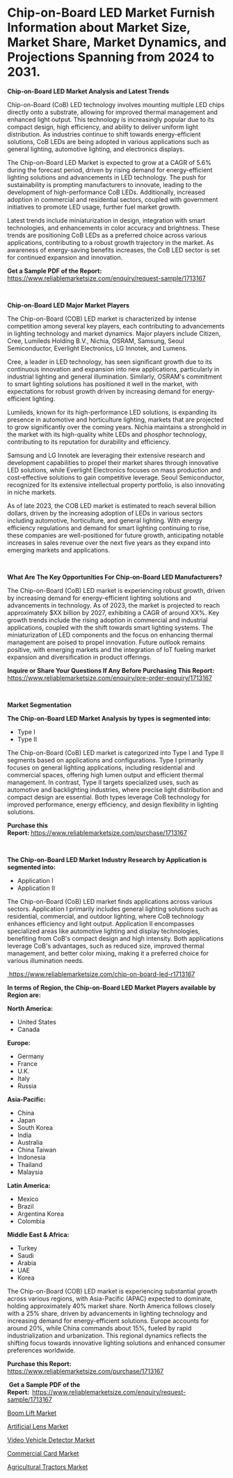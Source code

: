 <p><h1>Chip-on-Board LED Market Furnish Information about Market Size, Market Share, Market Dynamics, and Projections Spanning from 2024 to 2031.</h1></p><p><strong>Chip-on-Board LED Market Analysis and Latest Trends</strong></p>
<p><p>Chip-on-Board (CoB) LED technology involves mounting multiple LED chips directly onto a substrate, allowing for improved thermal management and enhanced light output. This technology is increasingly popular due to its compact design, high efficiency, and ability to deliver uniform light distribution. As industries continue to shift towards energy-efficient solutions, CoB LEDs are being adopted in various applications such as general lighting, automotive lighting, and electronics displays.</p><p>The Chip-on-Board LED Market is expected to grow at a CAGR of 5.6% during the forecast period, driven by rising demand for energy-efficient lighting solutions and advancements in LED technology. The push for sustainability is prompting manufacturers to innovate, leading to the development of high-performance CoB LEDs. Additionally, increased adoption in commercial and residential sectors, coupled with government initiatives to promote LED usage, further fuel market growth. </p><p>Latest trends include miniaturization in design, integration with smart technologies, and enhancements in color accuracy and brightness. These trends are positioning CoB LEDs as a preferred choice across various applications, contributing to a robust growth trajectory in the market. As awareness of energy-saving benefits increases, the CoB LED sector is set for continued expansion and innovation.</p></p>
<p><strong>Get a Sample PDF of the Report:&nbsp;</strong> <a href="https://www.reliablemarketsize.com/enquiry/request-sample/1713167?utm_campaign=1553&utm_medium=2&utm_source=Github&utm_content=ia&utm_term=22102024&utm_id=chip-on-board-led">https://www.reliablemarketsize.com/enquiry/request-sample/1713167</a></p>
<p>&nbsp;</p>
<p><strong>Chip-on-Board LED Major Market Players</strong></p>
<p><p>The Chip-on-Board (COB) LED market is characterized by intense competition among several key players, each contributing to advancements in lighting technology and market dynamics. Major players include Citizen, Cree, Lumileds Holding B.V., Nichia, OSRAM, Samsung, Seoul Semiconductor, Everlight Electronics, LG Innotek, and Lumens. </p><p>Cree, a leader in LED technology, has seen significant growth due to its continuous innovation and expansion into new applications, particularly in industrial lighting and general illumination. Similarly, OSRAM's commitment to smart lighting solutions has positioned it well in the market, with expectations for robust growth driven by increasing demand for energy-efficient lighting.</p><p>Lumileds, known for its high-performance LED solutions, is expanding its presence in automotive and horticulture lighting, markets that are projected to grow significantly over the coming years. Nichia maintains a stronghold in the market with its high-quality white LEDs and phosphor technology, contributing to its reputation for durability and efficiency. </p><p>Samsung and LG Innotek are leveraging their extensive research and development capabilities to propel their market shares through innovative LED solutions, while Everlight Electronics focuses on mass production and cost-effective solutions to gain competitive leverage. Seoul Semiconductor, recognized for its extensive intellectual property portfolio, is also innovating in niche markets.</p><p>As of late 2023, the COB LED market is estimated to reach several billion dollars, driven by the increasing adoption of LEDs in various sectors including automotive, horticulture, and general lighting. With energy efficiency regulations and demand for smart lighting continuing to rise, these companies are well-positioned for future growth, anticipating notable increases in sales revenue over the next five years as they expand into emerging markets and applications.</p></p>
<p>&nbsp;</p>
<p><strong>What Are The Key Opportunities For Chip-on-Board LED Manufacturers?</strong></p>
<p><p>The Chip-on-Board (CoB) LED market is experiencing robust growth, driven by increasing demand for energy-efficient lighting solutions and advancements in technology. As of 2023, the market is projected to reach approximately $XX billion by 2027, exhibiting a CAGR of around XX%. Key growth trends include the rising adoption in commercial and industrial applications, coupled with the shift towards smart lighting systems. The miniaturization of LED components and the focus on enhancing thermal management are poised to propel innovation. Future outlook remains positive, with emerging markets and the integration of IoT fueling market expansion and diversification in product offerings.</p></p>
<p><strong>Inquire or Share Your Questions If Any Before Purchasing This Report:</strong> <a href="https://www.reliablemarketsize.com/enquiry/pre-order-enquiry/1713167?utm_campaign=1553&utm_medium=2&utm_source=Github&utm_content=ia&utm_term=22102024&utm_id=chip-on-board-led">https://www.reliablemarketsize.com/enquiry/pre-order-enquiry/1713167</a></p>
<p>&nbsp;</p>
<p><strong>Market Segmentation</strong></p>
<p><strong>The Chip-on-Board LED Market Analysis by types is segmented into:</strong></p>
<p><ul><li>Type I</li><li>Type II</li></ul></p>
<p><p>The Chip-on-Board (CoB) LED market is categorized into Type I and Type II segments based on applications and configurations. Type I primarily focuses on general lighting applications, including residential and commercial spaces, offering high lumen output and efficient thermal management. In contrast, Type II targets specialized uses, such as automotive and backlighting industries, where precise light distribution and compact design are essential. Both types leverage CoB technology for improved performance, energy efficiency, and design flexibility in lighting solutions.</p></p>
<p><strong>Purchase this Report:&nbsp;</strong><a href="https://www.reliablemarketsize.com/purchase/1713167?utm_campaign=1553&utm_medium=2&utm_source=Github&utm_content=ia&utm_term=22102024&utm_id=chip-on-board-led">https://www.reliablemarketsize.com/purchase/1713167</a></p>
<p>&nbsp;</p>
<p><strong>The Chip-on-Board LED Market Industry Research by Application is segmented into:</strong></p>
<p><ul><li>Application I</li><li>Application II</li></ul></p>
<p><p>The Chip-on-Board (CoB) LED market finds applications across various sectors. Application I primarily includes general lighting solutions such as residential, commercial, and outdoor lighting, where CoB technology enhances efficiency and light output. Application II encompasses specialized areas like automotive lighting and display technologies, benefiting from CoB's compact design and high intensity. Both applications leverage CoB's advantages, such as reduced size, improved thermal management, and better color mixing, making it a preferred choice for various illumination needs.</p></p>
<p><a href="https://www.reliablemarketsize.com/chip-on-board-led-r1713167?utm_campaign=1553&utm_medium=2&utm_source=Github&utm_content=ia&utm_term=22102024&utm_id=chip-on-board-led">&nbsp;https://www.reliablemarketsize.com/chip-on-board-led-r1713167</a></p>
<p><strong>In terms of Region, the Chip-on-Board LED Market Players available by Region are:</strong></p>
<p>
    <p> <strong> North America: </strong>
        <ul>
            <li>United States</li>
            <li>Canada</li>
        </ul>
        </p> 
    <p> <strong> Europe: </strong>
        <ul>
            <li>Germany</li>
            <li>France</li>
            <li>U.K.</li>
            <li>Italy</li>
            <li>Russia</li>
        </ul>
        </p> 
    <p> <strong> Asia-Pacific: </strong>
        <ul>
            <li>China</li>
            <li>Japan</li>
            <li>South Korea</li>
            <li>India</li>
            <li>Australia</li>
            <li>China Taiwan</li>
            <li>Indonesia</li>
            <li>Thailand</li>
            <li>Malaysia</li>
        </ul>
        </p> 
    <p> <strong> Latin America: </strong>
        <ul>
            <li>Mexico</li>
            <li>Brazil</li>
            <li>Argentina Korea</li>
            <li>Colombia</li>
        </ul>
        </p> 
    <p> <strong> Middle East & Africa: </strong>
        <ul>
            <li>Turkey</li>
            <li>Saudi</li>
            <li>Arabia</li>
            <li>UAE</li>
            <li>Korea</li>
        </ul>
    </p>
    </p>
<p><p>The Chip-on-Board (COB) LED market is experiencing substantial growth across various regions, with Asia-Pacific (APAC) expected to dominate, holding approximately 40% market share. North America follows closely with a 25% share, driven by advancements in lighting technology and increasing demand for energy-efficient solutions. Europe accounts for around 20%, while China commands about 15%, fueled by rapid industrialization and urbanization. This regional dynamics reflects the shifting focus towards innovative lighting solutions and enhanced consumer preferences worldwide.</p></p>
<p><strong>Purchase this Report: </strong><a href="https://www.reliablemarketsize.com/purchase/1713167?utm_campaign=1553&utm_medium=2&utm_source=Github&utm_content=ia&utm_term=22102024&utm_id=chip-on-board-led">https://www.reliablemarketsize.com/purchase/1713167</a></p>
<p>&nbsp;<strong>Get a Sample PDF of the Report:&nbsp;&nbsp;</strong><a href="https://www.reliablemarketsize.com/enquiry/request-sample/1713167?utm_campaign=1553&utm_medium=2&utm_source=Github&utm_content=ia&utm_term=22102024&utm_id=chip-on-board-led">https://www.reliablemarketsize.com/enquiry/request-sample/1713167</a></p>
<p><strong></strong></p>
<p><p><a href="https://issuu.com/reportprime-2/docs/boom-lift-market-size-2030.pptx_260ace869396f4?utm_campaign=1553&utm_medium=2&utm_source=Github&utm_content=ia&utm_term=22102024&utm_id=chip-on-board-led">Boom Lift Market</a></p><p><a href="https://www.linkedin.com/pulse/investing-artificial-lens-market-trends-leading-products-xgiae?utm_campaign=1553&utm_medium=2&utm_source=Github&utm_content=ia&utm_term=22102024&utm_id=chip-on-board-led">Artificial Lens Market</a></p><p><a href="https://github.com/YashRP12/Market-Research-Report-List-6/blob/main/video-vehicle-detector-market.md?utm_campaign=1553&utm_medium=2&utm_source=Github&utm_content=ia&utm_term=22102024&utm_id=chip-on-board-led">Video Vehicle Detector Market</a></p><p><a href="https://github.com/haileebaz8dp/Market-Research-Report-List-1/blob/main/commercial-card-market.md?utm_campaign=1553&utm_medium=2&utm_source=Github&utm_content=ia&utm_term=22102024&utm_id=chip-on-board-led">Commercial Card Market</a></p><p><a href="https://issuu.com/reportprime-2/docs/agricultural-tractors-market-size-2_4df30c5b4d90e6?utm_campaign=1553&utm_medium=2&utm_source=Github&utm_content=ia&utm_term=22102024&utm_id=chip-on-board-led">Agricultural Tractors Market</a></p></p>
